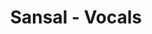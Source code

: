 ---
layout: person
title: Sansal - Vocals
parent: /band/
permalink: /band/sansal/
image: sansal.jpg
smallImage: sansal3.jpg
pos: 1
---